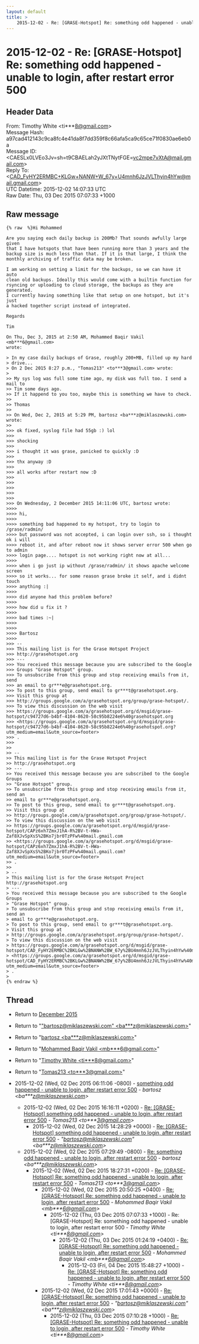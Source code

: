 ```yaml
---
layout: default
title: >
    2015-12-02 - Re: [GRASE-Hotspot] Re: something odd happened - unable to login, after restart error 500
---
```


# 2015-12-02 - Re: [GRASE-Hotspot] Re: something odd happened - unable to login, after restart error 500

## Header Data

From: Timothy White \<ti***8@gmail.com\><br>
Message Hash: a97cad412143c9ca8fc4e41da8f7dd359f8c66afa5ca9c65ce71f0830ae6eb0a<br>
Message ID: \<CAESLx0LVEo3Jv=sh=t9CBAELah2yJXtTNytFGE=vc2mpe7vXtA@mail.gmail.com\><br>
Reply To: \<CAD_FyHY2ERMBC+KLGw+NANW+W_67y+U4mnh6JzJVLThyin4hYw@mail.gmail.com\><br>
UTC Datetime: 2015-12-02 14:07:33 UTC<br>
Raw Date: Thu, 03 Dec 2015 07:07:33 +1000<br>

## Raw message

```
{% raw  %}Hi Mohammed

Are you saying each daily backup is 200Mb? That sounds awfully large given
that I have hotspots that have been running more than 3 years and the
backup size is much less than that. If it is that large, I think the
monthly archiving of traffic data may be broken.

I am working on setting a limit for the backups, so we can have it auto
clean old backups. Ideally this would come with a builtin function for
rsyncing or uploading to cloud storage, the backups as they are generated.
I currently having something like that setup on one hotspot, but it's just
a hacked together script instead of integrated.

Regards

Tim

On Thu, Dec 3, 2015 at 2:50 AM, Mohammed Baqir Vakil <mb***6@gmail.com>
wrote:

> In my case daily backups of Grase, roughly 200+MB, filled up my hard
> drive...
> On 2 Dec 2015 8:27 p.m., "Tomas213" <to***3@gmail.com> wrote:
>
>> My sys log was full some time ago, my disk was full too. I send a mail to
>> Tim some days ago.
>> If it happend to you too, maybe this is something we have to check.
>>
>> Thomas
>>
>> On Wed, Dec 2, 2015 at 5:29 PM, bartosz <ba***z@miklaszewski.com> wrote:
>>
>>> ok fixed, syslog file had 55gb :) lol
>>>
>>> shocking
>>>
>>> i thought it was grase, panicked to quickly :D
>>>
>>> thx anyway :D
>>>
>>> all works after restart now :D
>>>
>>>
>>>
>>>
>>>
>>> On Wednesday, 2 December 2015 14:11:06 UTC, bartosz wrote:
>>>>
>>>> hi,
>>>>
>>>> something bad happened to my hotspot, try to login to /grase/radmin/
>>>> but password was not accepted, i can login over ssh, so i thought ok i will
>>>> reboot it, and after reboot now it shows server error 500 when go to admin
>>>> login page.... hotspot is not working right now at all...
>>>>
>>>> when i go just ip without /grase/radmin/ it shows apache welcome screen
>>>> so it works... for some reason grase broke it self, and i didnt touch
>>>> anything :|
>>>>
>>>> did anyone had this problem before?
>>>>
>>>> how did u fix it ?
>>>>
>>>> bad times :~|
>>>>
>>>>
>>>> Bartosz
>>>>
>>> --
>>> This mailing list is for the Grase Hotspot Project
>>> http://grasehotspot.org
>>> ---
>>> You received this message because you are subscribed to the Google
>>> Groups "Grase Hotspot" group.
>>> To unsubscribe from this group and stop receiving emails from it, send
>>> an email to gr***e@grasehotspot.org.
>>> To post to this group, send email to gr***t@grasehotspot.org.
>>> Visit this group at
>>> http://groups.google.com/a/grasehotspot.org/group/grase-hotspot/.
>>> To view this discussion on the web visit
>>> https://groups.google.com/a/grasehotspot.org/d/msgid/grase-hotspot/c94727d6-b4bf-4104-8620-58c95b8224e6%40grasehotspot.org
>>> <https://groups.google.com/a/grasehotspot.org/d/msgid/grase-hotspot/c94727d6-b4bf-4104-8620-58c95b8224e6%40grasehotspot.org?utm_medium=email&utm_source=footer>
>>> .
>>>
>>
>> --
>> This mailing list is for the Grase Hotspot Project
>> http://grasehotspot.org
>> ---
>> You received this message because you are subscribed to the Google Groups
>> "Grase Hotspot" group.
>> To unsubscribe from this group and stop receiving emails from it, send an
>> email to gr***e@grasehotspot.org.
>> To post to this group, send email to gr***t@grasehotspot.org.
>> Visit this group at
>> http://groups.google.com/a/grasehotspot.org/group/grase-hotspot/.
>> To view this discussion on the web visit
>> https://groups.google.com/a/grasehotspot.org/d/msgid/grase-hotspot/CAPz6xh7ZmxJ1hA-R%2BV-t-HWa-Zaf8XJvSpXsS%2BKo7jbr0TzPFw%40mail.gmail.com
>> <https://groups.google.com/a/grasehotspot.org/d/msgid/grase-hotspot/CAPz6xh7ZmxJ1hA-R%2BV-t-HWa-Zaf8XJvSpXsS%2BKo7jbr0TzPFw%40mail.gmail.com?utm_medium=email&utm_source=footer>
>> .
>>
> --
> This mailing list is for the Grase Hotspot Project http://grasehotspot.org
> ---
> You received this message because you are subscribed to the Google Groups
> "Grase Hotspot" group.
> To unsubscribe from this group and stop receiving emails from it, send an
> email to gr***e@grasehotspot.org.
> To post to this group, send email to gr***t@grasehotspot.org.
> Visit this group at
> http://groups.google.com/a/grasehotspot.org/group/grase-hotspot/.
> To view this discussion on the web visit
> https://groups.google.com/a/grasehotspot.org/d/msgid/grase-hotspot/CAD_FyHY2ERMBC%2BKLGw%2BNANW%2BW_67y%2BU4mnh6JzJVLThyin4hYw%40mail.gmail.com
> <https://groups.google.com/a/grasehotspot.org/d/msgid/grase-hotspot/CAD_FyHY2ERMBC%2BKLGw%2BNANW%2BW_67y%2BU4mnh6JzJVLThyin4hYw%40mail.gmail.com?utm_medium=email&utm_source=footer>
> .
>
{% endraw %}
```

## Thread

+ Return to [December 2015](/archive/2015/12)

+ Return to "["bartosz@miklaszewski.com" <ba***z<span>@</span>miklaszewski.com>](/authors/ba___z_at_miklaszewski_com)"
+ Return to "[bartosz <ba***z<span>@</span>miklaszewski.com>](/authors/ba___z_at_miklaszewski_com)"
+ Return to "[Mohammed Baqir Vakil <mb***6<span>@</span>gmail.com>](/authors/mb___6_at_gmail_com)"
+ Return to "[Timothy White <ti***8<span>@</span>gmail.com>](/authors/ti___8_at_gmail_com)"
+ Return to "[Tomas213 <to***3<span>@</span>gmail.com>](/authors/to___3_at_gmail_com)"

+ 2015-12-02 (Wed, 02 Dec 2015 06:11:06 -0800) - [something odd happened - unable to login, after restart error 500](/archive/2015/12/bcd700ee33a2b190693cc71305de18815fad66df787ef9b256d1fd46f9bc30c3) - _bartosz \<ba***z@miklaszewski.com\>_
  + 2015-12-02 (Wed, 02 Dec 2015 16:16:11 +0200) - [Re: [GRASE-Hotspot] something odd happened - unable to login, after restart error 500](/archive/2015/12/dbe1077685980a6a0726a11a488454866c2930b5052f9ff2ff90df631a36ab31) - _Tomas213 \<to***3@gmail.com\>_
    + 2015-12-02 (Wed, 02 Dec 2015 14:28:29 +0000) - [Re: [GRASE-Hotspot] something odd happened - unable to login, after restart error 500](/archive/2015/12/647bc70cdef0ad59959993cf85615f67dc2ed17510a82557eec0b853a02ec846) - _"bartosz@miklaszewski.com" \<ba***z@miklaszewski.com\>_
  + 2015-12-02 (Wed, 02 Dec 2015 07:29:49 -0800) - [Re: something odd happened - unable to login, after restart error 500](/archive/2015/12/b49f8a5acd2d1cef36de5b556cb9d8bb4e6651ad6ac9b1a23d5ab406a4d720ee) - _bartosz \<ba***z@miklaszewski.com\>_
    + 2015-12-02 (Wed, 02 Dec 2015 18:27:31 +0200) - [Re: [GRASE-Hotspot] Re: something odd happened - unable to login, after restart error 500](/archive/2015/12/534e0b7dc0ca841c3e95e1c64f7b9d405d837fbea8a50c8d2da6111e4f132443) - _Tomas213 \<to***3@gmail.com\>_
      + 2015-12-02 (Wed, 02 Dec 2015 20:50:25 +0400) - [Re: [GRASE-Hotspot] Re: something odd happened - unable to login, after restart error 500](/archive/2015/12/45d129fa2a8c1ce184f11e0a9f910bc08bff04a4da272440c5346d1aec02e0f2) - _Mohammed Baqir Vakil \<mb***6@gmail.com\>_
        + 2015-12-02 (Thu, 03 Dec 2015 07:07:33 +1000) - Re: [GRASE-Hotspot] Re: something odd happened - unable to login, after restart error 500 - _Timothy White \<ti***8@gmail.com\>_
          + 2015-12-02 (Thu, 03 Dec 2015 01:24:19 +0400) - [Re: [GRASE-Hotspot] Re: something odd happened - unable to login, after restart error 500](/archive/2015/12/3b463cc9ce84b1644c7ac8e6488e34af681e672a376ed1e2d64d2edba8f00775) - _Mohammed Baqir Vakil \<mb***6@gmail.com\>_
            + 2015-12-03 (Fri, 04 Dec 2015 15:48:27 +1000) - [Re: [GRASE-Hotspot] Re: something odd happened - unable to login, after restart error 500](/archive/2015/12/886b7db09a27d97ff4b4073b71b7217e00205b7bcba5374d54dbb41fac624e00) - _Timothy White \<ti***8@gmail.com\>_
      + 2015-12-02 (Wed, 02 Dec 2015 17:01:43 +0000) - [Re: [GRASE-Hotspot] Re: something odd happened - unable to login, after restart error 500](/archive/2015/12/1bf3d93896b34cf19f048f9457351e7efe40d6c87fd547cb15df07466ad0ae6f) - _"bartosz@miklaszewski.com" \<ba***z@miklaszewski.com\>_
        + 2015-12-02 (Thu, 03 Dec 2015 07:10:28 +1000) - [Re: [GRASE-Hotspot] Re: something odd happened - unable to login, after restart error 500](/archive/2015/12/d864f27a85bcbf1958f3264a39e7c499f1978db1511debcc69d193c2f563058c) - _Timothy White \<ti***8@gmail.com\>_

